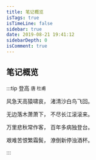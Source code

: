 ```yaml
---
title: 笔记概览
isTags: true
isTimeLine: false
sidebar: true
date: 2019-08-21 19:41:12
sidebarDepth: 0
isComment: true
---
```


## 笔记概览

:::tip <span>登高</span>    <span style='font-size:12px'>唐 杜甫</span>

<!-- <div style='position: relative;height:10px;padding-top: 6px;'>
	<span style='position: absolute;left: 10%;'>唐 杜甫</span>
</div> -->

风急天高猿啸哀， 渚清沙白鸟飞回。

无边落木萧萧下， 不尽长江滚滚来。

万里悲秋常作客， 百年多病独登台。

艰难苦恨繁霜鬓， 潦倒新停浊酒杯。

:::

